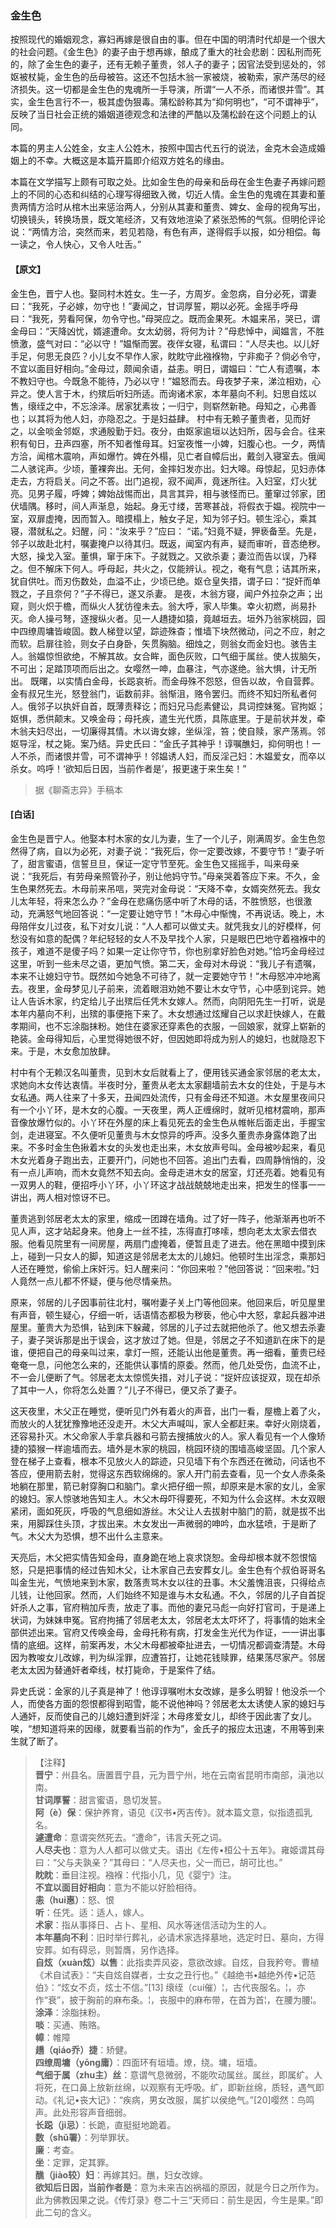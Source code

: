 <script type="text/javascript">
    var head = document.getElementsByTagName('head')[0];
    cssURL = '/public/liao.css';
    linkTag = document.createElement('link');
    linkTag.href = cssURL;
    linkTag.setAttribute('type','text/css');
    linkTag.setAttribute('rel','stylesheet');
    head.appendChild(linkTag);
</script>
### 金生色

按照现代的婚姻观念，寡妇再嫁是很自由的事。但在中国的明清时代却是一个很大的社会问题。《金生色》的妻子由于想再嫁，酿成了重大的社会悲剧：因私刑而死的，除了金生色的妻子，还有无赖子董贵，邻人子的妻子；因官法受到惩处的，邻妪被杖毙，金生色的岳母被笞。这还不包括木翁一家被烧，被勒索，家产荡尽的经济损失。这一切都是金生色的鬼魂所一手导演，所谓“一人不杀，而诸恨并雪”。其实，金生色言行不一，极其虚伪狠毒。蒲松龄称其为“抑何明也”，“可不谓神乎”，反映了当日社会正统的婚姻道德观念和法律的严酷以及蒲松龄在这个问题上的认同。

本篇的男主人公姓金，女主人公姓木，按照中国古代五行的说法，金克木会造成婚姻上的不幸。大概这是本篇开篇即介绍双方姓名的缘由。

本篇在文学描写上颇有可取之处。比如金生色的母亲和岳母在金生色妻子再嫁问题上的不同的心态和纠结的心理写得细致入微，切近人情。金生色的鬼魂在其妻和董贵两情方洽时从棺木出来惩治两人，分别从其妻和董贵、婢女、金母的视角写出，切换镜头，转换场景，既文笔经济，又有效地渲染了紧张恐怖的气氛。但明伦评论说：“两情方洽，突然而来，若见若隐，有色有声，遂得假手以报，如分相偿。每一读之，令人快心，又令人吐舌。”

#### 【原文】
<section>
金生色，晋宁人也。娶同村木姓女。生一子，方周岁。金忽病，自分必死，谓妻曰：“我死，子必嫁，勿守也！”妻闻之，甘词厚誓，期以必死。金摇手呼母曰：“我死，劳看阿保，勿令守也。”母哭应之。既而金果死。木媪来吊，哭已，谓金母曰：“天降凶忧，婿遽遭命。女太幼弱，将何为计？”母悲悼中，闻媪言，不胜愤激，盛气对曰：“必以守！”媪惭而罢。夜伴女寝，私谓曰：“人尽夫也。以儿好手足，何思无良匹？小儿女不早作人家，眈眈守此襁褓物，宁非痴子？倘必令守，不宜以面目好相向。”金母过，颇闻余语，益恚。明日，谓媪曰：“亡人有遗嘱，本不教妇守也。今既急不能待，乃必以守！”媪怒而去。母夜梦子来，涕泣相劝，心异之。使人言于木，约殡后听妇所适。而询诸术家，本年墓向不利。妇思自炫以售，缞绖之中，不忘涂泽。居家犹素妆；一归宁，则崭然新艳。母知之，心弗善也；以其将为他人妇，亦隐忍之。于是妇益肆。
村中有无赖子董贵者，见而好之，以金啖金邻妪，求通殷勤于妇。夜分，由妪家逾垣以达妇所，因与会合。往来积有旬日，丑声四塞，所不知者惟母耳。妇室夜惟一小婢，妇腹心也。一夕，两情方洽，闻棺木震响，声如爆竹。婢在外榻，见亡者自幛后出，戴剑入寝室去。俄闻二人骇诧声。少顷，董裸奔出。无何，金摔妇发亦出。妇大嗥。母惊起，见妇赤体走去，方将启关。问之不答。出门追视，寂不闻声，竟迷所往。入妇室，灯火犹亮。见男子履，呼婢；婢始战惕而出，具言其异，相与骇怪而已。董窜过邻家，团伏墙隅。移时，间人声渐息，始起。身无寸缕，苦寒甚战，将假衣于媪。视院中一室，双扉虚掩，因而暂入。暗摸榻上，触女子足，知为邻子妇。顿生淫心，乘其寝，潜就私之。妇醒，问：“汝来乎？”应曰：
“诺。”妇竟不疑，狎亵备至。先是，邻子以故赴北村，嘱妻掩户以待其归。既返，闻室内有声，疑而审听，音态绝秽。大怒，操戈入室。董惧，窜于床下。子就戮之。又欲杀妻；妻泣而告以误，乃释之。但不解床下何人。呼母起，共火之，仅能辨认。视之，奄有气息；诘其所来，犹自供吐。而刃伤数处，血溢不止，少顷已绝。妪仓皇失措，谓子曰：“捉奸而单戮之，子且奈何？”子不得已，遂又杀妻。
是夜，木翁方寝，闻户外拉杂之声；出窥，则火炽于檐，而纵火人犹彷徨未去。翁大呼，家人毕集。幸火初燃，尚易扑灭。命人操弓弩，逐搜纵火者。见一人趫捷如猿，竟越垣去。垣外乃翁家桃园，园中四缭周墉皆峻固。数人梯登以望，踪迹殊杳；惟墙下块然微动，问之不应，射之而软。启扉往验，则女子白身卧，矢贯胸脑。细烛之，则翁女而金妇也。骇告主人。翁媪惊怛欲绝，不解其故。女合眸，面色灰败，口气细于属丝。使人拔脑矢，不可出；足踏顶项而后出之。女嘤然一呻，血暴注，气亦遂绝。翁大惧，计无所出。
既曙，以实情白金母，长跽哀祈。而金母殊不怨怒，但告以故，令自营葬。金有叔兄生光，怒登翁门，诟数前非。翁惭沮，赂令罢归。而终不知妇所私者何人。俄邻子以执奸自首，既薄责释讫；而妇兄马彪素健讼，具词控妹冤。官拘妪；妪惧，悉供颠末。又唤金母；母托疾，遣生光代质，具陈底里。于是前状并发，牵木翁夫妇尽出，一切廉得其情。木以诲女嫁，坐纵淫，笞；使自赎，家产荡焉。邻妪导淫，杖之毙。案乃结。异史氏曰：“金氏子其神乎！谆嘱醮妇，抑何明也！一人不杀，而诸恨并雪，可不谓神乎！邻媪诱人妇，而反淫己妇：木媪爱女，而卒以杀女。呜呼！‘欲知后日因，当前作者是’，报更速于来生矣！”

</section>

> 据《聊斋志异》手稿本

#### [白话]
<aside>

金生色是晋宁人。他娶本村木家的女儿为妻，生了一个儿子，刚满周岁。金生色忽然得了病，自以为必死，对妻子说：“我死后，你一定要改嫁，不要守节！”妻子听了，甜言蜜语，信誓旦旦，保证一定守节至死。金生色又摇摇手，叫来母亲说：“我死后，有劳母亲照管孙子，别让他妈守节。”母亲哭着答应下来。不久，金生色果然死去。木母前来吊唁，哭完对金母说：“天降不幸，女婿突然死去。我女儿太年轻，将来怎么办？”金母在悲痛伤感中听了木母的话，不胜愤怒，也很激动，充满怒气地回答说：“一定要让她守节！”木母心中惭愧，不再说话。晚上，木母陪伴女儿过夜，私下对女儿说：“人人都可以做丈夫。就凭我女儿的好模样，何愁没有如意的配偶？年纪轻轻的女人不及早找个人家，只是眼巴巴地守着襁褓中的孩子，难道不是傻子吗？如果一定让你守节，你也别拿好脸色对她。”恰巧金母经过这里，听到一些未尽之语，更加气愤。第二天，金母对木母说：“我儿子有遗嘱，本来不让媳妇守节。既然如今她急不可待了，就一定要她守节！”木母怒冲冲地离去。夜里，金母梦见儿子前来，流着眼泪劝她不要让木女守节，心中感到诧异。她让人告诉木家，约定给儿子出殡后任凭木女嫁人。然而，向阴阳先生一打听，说是本年内墓向不利，出殡的事便拖下来了。木女想通过炫耀自己以求赶快嫁人，在戴孝期间，也不忘涂脂抹粉。她住在婆家还穿素色的衣服，一回娘家，就穿上崭新的艳装。金母得知后，心里觉得她很不好，但因她即将成为别人的媳妇，也就隐忍下来。于是，木女愈加放肆。

村中有个无赖汉名叫董贵，见到木女后就看上了，便用钱买通金家邻居的老太太，求她向木女传达衷情。半夜时分，董贵从老太太家翻墙前去木女的住处，于是与木女私通。两人往来了十多天，丑闻四处流传，只有金母还不知道。木女屋里夜间只有一个小丫环，是木女的心腹。一天夜里，两人正缠绵时，就听见棺材震响，那声音像放爆竹似的。小丫环在外屋的床上看见死去的金生色从帷帐后面走出，手握宝剑，走进寝室。不久便听见董贵与木女惊异的呼声。没多久董贵赤身露体跑了出来。不多时金生色揪着木女的头发也走出来，木女放声号叫。金母被吵起来，看见木女光着身子跑出去，正要开门，问她也不回答。追出门去看，四周静悄悄的，没有一点儿声响，而木女竟然不知去向。金母走进木女的居室，灯还亮着。她看见有一双男人的鞋，便招呼小丫环，小丫环这才战战兢兢地走出来，把发生的怪事一一讲出，两人相对惊讶不已。

董贵逃到邻居老太太的家里，缩成一团蹲在墙角。过了好一阵子，他渐渐再也听不见人声，这才站起身来。他身上一丝不挂，冻得直打哆嗦，想向老太太家去借衣服。他看见院里有一间房屋，两扇门虚掩着，便暂且走了进去。他在黑暗中摸到床上，碰到一只女人的脚，知道这是邻居老太太的儿媳妇。他顿时生出淫念，乘那妇人还在睡觉，偷偷上床奸污。妇人醒来问：“你回来啦？”他回答说：“回来啦。”妇人竟然一点儿都不怀疑，便与他尽情亲热。

原来，邻居的儿子因事前往北村，嘱咐妻子关上门等他回来。他回来后，听见屋里有声音，顿生疑心，仔细一听，话语情态都极为秽亵，他心中大怒，拿起兵器冲进屋里。董贵大为恐惧，钻到床下躲藏，邻居的儿子过去就把他杀了。他又想去杀妻子，妻子哭诉那是出于误会，这才放过了她。但是，邻居之子不知道趴在床下的是谁，便把自己的母亲叫过来，拿灯一照，还能认出他是董贵。再一细看，董贵已经奄奄一息，问他怎么来的，还能供认事情的原委。然而，他几处受伤，血流不止，不一会儿便断了气。邻居老太太惊慌失措，对儿子说：“捉奸应该捉双，现在却杀了其中一人，你将怎么处置？”儿子不得已，便又杀了妻子。

这天夜里，木父正在睡觉，便听见门外有着火的声音，出门一看，屋檐上着了火，而放火的人犹犹豫豫地还没走开。木父大声喊叫，家人全都赶来。幸好火刚烧着，还容易扑灭。木父命家人手拿兵器和弓箭去搜捕放火的人。家人看见有一个人像矫捷的猿猴一样逾墙而去。墙外是木家的桃园，桃园环绕的围墙高峻坚固。几个家人登在梯子上查看，根本不见放火人的踪迹，只见墙下有个东西还在微动，问话也不答应，便用箭去射，觉得这东西软绵绵的。家人开门前去查看，见一个女人赤条条地躺在那里，箭已射穿胸口和脑门。拿火把仔细一照，却原来是木家的女儿，金家的媳妇。家人惊骇地告知主人。木父木母吓得要死，不知为什么会这样。木女双眼紧闭，面如死灰，呼吸的气息细如游丝。木父让人去拔射中脑门的箭，就是拔不出来，用脚踩住头顶，才拔出来。木女发出一声微弱的呻吟，血水猛喷，于是断了气。木父大为恐惧，想不出什么主意来。

天亮后，木父把实情告知金母，直身跪在地上哀求饶恕。金母却根本就不怨恨恼怒，只是把事情的经过告知木父，让木家自己去安葬女儿。金生色有个叔伯哥哥名叫金生光，气愤地来到木家，数落责骂木女以往的丑事。木父羞愧沮丧，只得给点儿钱，让他回家。然而，人们始终不知是谁与木女私通。不久，邻居的儿子自首捉奸杀人之事，官府稍加斥责，放走了事。而他的妻兄马彪一向好打官司，于是递上状词，为妹妹申冤。官府拘捕了邻居老太太，邻居老太太吓坏了，将事情的始末全部供述出来。官府又传唤金母，金母托称有病，打发金生光代为作证，一一讲出事情的底细。这样，前案再发，木父木母都被牵扯进去，一切情况都调查清楚。木母因为教唆女儿改嫁，判为纵淫罪，应遭笞打，让她花钱赎罪，结果荡尽家产。邻居老太太因为替通奸者牵线，杖打毙命，于是案件了结。

异史氏说：金家的儿子真是神了！他谆谆嘱咐木女改嫁，是多么明智！他没杀一个人，而使各方面的怨恨都得到昭雪，能不说他神吗？邻居老太太诱使人家的媳妇与人通奸，反而使自己的儿媳妇遭到奸淫；木母疼爱女儿，却终于因此害了女儿。唉，“想知道将来的因缘，就要看当前的作为”，金氏子的报应太迅速，不用等到来生就了断了。

</aside>

> 【注释】  
<b>晋宁</b>：州县名。唐置晋宁县，元为晋宁州，地在云南省昆明市南部，滇池以南。  
<b>甘词厚誓</b>：甜言蜜语，恳切发誓。  
<b>阿（è）保</b>：保护养育，语见《汉书•丙吉传》。就本篇文意，似指遗孤乳名。  
<b>遽遭命</b>：意谓突然死去。“遭命”，讳言夭死之词。  
<b>人尽夫也</b>：意为人人都可以做丈夫。语出《左传•桓公十五年》。雍姬谓其母曰：“父与夫孰亲？”其母曰：“人尽夫也，父一而已，胡可比也。”  
<b>眈眈</b>：垂目注视。襁褓：代指小几，见《婴宁》注。  
<b>不宜以面目好相向</b>：意为不能以好脸相待。  
<b>恚（hui惠）</b>：怒、恨  
<b>听</b>：任凭。适：适人，嫁人。  
<b>术家</b>：指从事择日、占卜、星相、风水等迷信活动为生的人。  
<b>本年墓向不利</b>：旧时举行葬礼，必请术家选择墓地，选定时日、墓向，方得安葬。如有碍忌，则暂膺，另作选择。  
<b>自炫（xuàn炫）以售</b>：此指卖弄风姿，意欲改嫁。自炫，自我矜夸。曹植《术自试表》：“夫自炫自媒者，士女之丑行也。”《越绝书•越绝外传•记范伯》：“炫女不贞，炫士不信。”[13] 缞绖（cuí催）¦，古代丧服名。¦，亦作“衰”，披于胸前的麻布条。¦，丧服中的麻布带，在首为首¦，在腰为腰¦。  
<b>涂泽</b>：涂脂抹粉。  
<b>啖</b>：买通、贿赂。  
<b>幛</b>：帷障  
<b>趫（qiáo乔）捷</b>：矫健。  
<b>四缭周墉（yōng庸）</b>：四面环有垣墙。燎，绕。墉，垣墙。  
<b>气细于属（zhu主）丝</b>：意谓气息微弱，不能吹动属丝。属丝，即属纩。人将死，在口鼻上放新丝绵，以观察有无呼吸。纩，即新丝绵，质轻，遇气即动。《礼记•丧大记》：“疾病，男女改服，属扩以侯绝气。”[20]嘤然：鸟鸣声。此处形容声音细弱。  
<b>长跽（ji忌）</b>：长跪，直挺挺地跪着。  
<b>数（shǔ署）</b>：列举罪状。  
<b>廉</b>：考查。  
<b>坐</b>：定罪，定其罪。  
<b>醮（jiào较）妇</b>：再嫁其妇。醮，妇女改嫁。  
<b>欲知后日因，当前作者是</b>：意为未来吉凶祸福的原因，就是今日之所作为。此为佛教因果之说。《传灯录》卷二十三“天师曰：前生是因，今生是果。”即此二句的含义。  
